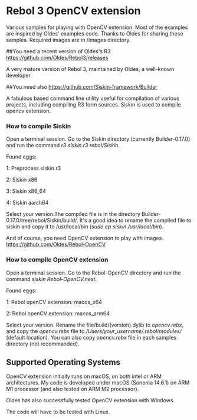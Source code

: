 # Rebol 3 OpenCV extension
Various samples for playing with OpenCV extension.
Most of the examples are inspired by Oldes' examples code. Thanks to Oldes for sharing these samples. 
Required images are in /images directory.

##You need a recent version of Oldes's R3 
[https://github.com/Oldes/Rebol3/releases
](https://github.com/Oldes/Rebol3/releases)

A very mature version of Rebol 3, maintained by Oldes, a well-known developer.


##You need also
[https://github.com/Siskin-framework/Builder
](https://github.com/Siskin-framework/Builder)

A fabulous based command line utility useful for compilation of various projects, including compiling R3 form sources. Siskin is used to compile opencv extension.
### How to compile Siskin
Open a terminal session. 
Go to the Siskin directory (currently Builder-0.17.0)
and run the command *r3 siskin.r3 rebol/Siskin*.

Found eggs:

1: Preprocess siskin.r3

2: Siskin x86

3: Siskin x86_64

4: Siskin aarch64

Select your version.The compiled file is in the directory Builder-0.17.0/tree/rebol/Siskin/build/. It's a good idea to rename the compiled file to siskin and copy it to /usr/local/bin (*sudo cp siskin /usr/local/bin*).

And of course, you need OpenCV extension to play with images.
[https://github.com/Oldes/Rebol-OpenCV
](https://github.com/Oldes/Rebol-OpenCV)


### How to compile OpenCV extension
Open a terminal session. Go to the Rebol-OpenCV  directory and run the command s*iskin Rebol-OpenCV.nest*.

Found eggs:

  1:	Rebol openCV extension: macos_x64
  
  2:	Rebol openCV extension: macos_arm64
  
Select your version. Rename the file/build/(version).dylib to *opencv.rebx*, 
and copy the *opencv.rebx* file to */Users/your_username/.rebol/modules/* (default location). You can also copy *opencv.rebx* file in each samples directory (not recommanded).


## Supported Operating Systems 

OpenCV extension initially runs on macOS, on both intel or ARM architectures. My code is developed under macOS (Sonoma 14.6.1) on ARM M1 processor (and also tested on ARM M2 processor).

Oldes has also successfully tested OpenCV extension with Windows.

The code will have to be tested with Linux.





